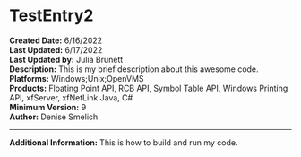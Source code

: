 # TestEntry2<br />
**Created Date:** 6/16/2022<br />
**Last Updated:** 6/17/2022<br />
**Last Updated by:** Julia Brunett<br />
**Description:** This is my brief description about this awesome code.<br />
**Platforms:** Windows;Unix;OpenVMS<br />
**Products:** Floating Point API, RCB API, Symbol Table API, Windows Printing API, xfServer, xfNetLink Java, C#<br />
**Minimum Version:** 9<br />
**Author:** Denise Smelich
<hr>

**Additional Information:** This is how to build and run my code.

